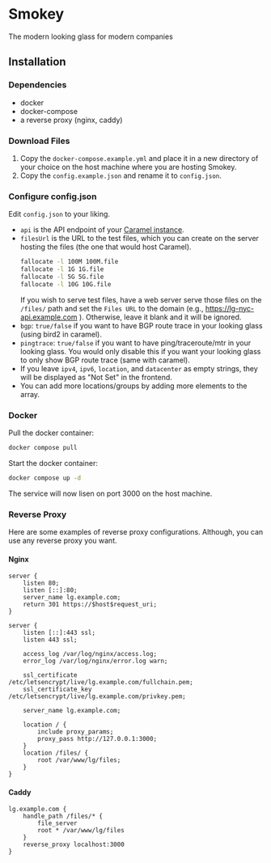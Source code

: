 # Smokey
The modern looking glass for modern companies

## Installation

### Dependencies
- docker
- docker-compose
- a reverse proxy (nginx, caddy)

### Download Files
1. Copy the `docker-compose.example.yml` and place it in a new directory of your choice on the host machine where you are hosting Smokey.
2. Copy the `config.example.json` and rename it to `config.json`.

### Configure config.json
Edit `config.json` to your liking.

- `api` is the API endpoint of your [Caramel instance](https://github.com/kittensaredabest/caramel).
- `filesUrl` is the URL to the test files, which you can create on the server hosting the files (the one that would host Caramel).
    ```bash
    fallocate -l 100M 100M.file
    fallocate -l 1G 1G.file
    fallocate -l 5G 5G.file
    fallocate -l 10G 10G.file
    ```
    If you wish to serve test files, have a web server serve those files on the `/files/` path and set the `Files URL` to the domain (e.g., https://lg-nyc-api.example.com ). Otherwise, leave it blank and it will be ignored.
- `bgp`: `true/false` if you want to have BGP route trace in your looking glass (using bird2 in caramel).
- `pingtrace`: `true/false` if you want to have ping/traceroute/mtr in your looking glass. You would only disable this if you want your looking glass to only show BGP route trace (same with caramel).
- If you leave `ipv4`, `ipv6`, `location`, and `datacenter` as empty strings, they will be displayed as "Not Set" in the frontend.
- You can add more locations/groups by adding more elements to the array.

### Docker
Pull the docker container:
```bash
docker compose pull
```

Start the docker container:
```bash
docker compose up -d
```
The service will now lisen on port 3000 on the host machine.


### Reverse Proxy
Here are some examples of reverse proxy configurations. Although, you can use any reverse proxy you want.
#### Nginx
```
server {
    listen 80;
    listen [::]:80;
    server_name lg.example.com;
    return 301 https://$host$request_uri;
}

server {
    listen [::]:443 ssl;
    listen 443 ssl;

    access_log /var/log/nginx/access.log;
    error_log /var/log/nginx/error.log warn;

    ssl_certificate /etc/letsencrypt/live/lg.example.com/fullchain.pem;
    ssl_certificate_key /etc/letsencrypt/live/lg.example.com/privkey.pem;

    server_name lg.example.com;

    location / {
        include proxy_params;
        proxy_pass http://127.0.0.1:3000;
    }
    location /files/ {
        root /var/www/lg/files;
    }
}
```

#### Caddy
```
lg.example.com {
    handle_path /files/* {
        file_server
        root * /var/www/lg/files
    }
    reverse_proxy localhost:3000
}
```